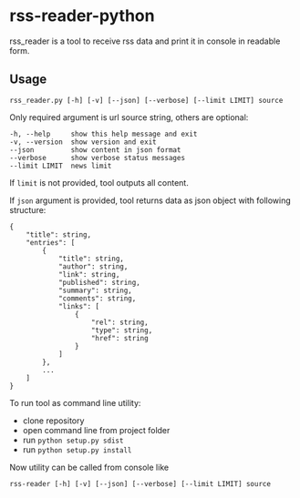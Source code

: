 # rss-reader-python

rss_reader is a tool to receive rss data and print it in console in readable form.

Usage
-----

    rss_reader.py [-h] [-v] [--json] [--verbose] [--limit LIMIT] source

Only required argument is url source string, others are optional: 

    -h, --help     show this help message and exit
    -v, --version  show version and exit
    --json         show content in json format
    --verbose      show verbose status messages
    --limit LIMIT  news limit

If ``limit`` is not provided, tool outputs all content.

If ``json`` argument is provided, tool returns data as json object with following structure:

    {
        "title": string,
        "entries": [
            {
                "title": string,
                "author": string,
                "link": string,
                "published": string,
                "summary": string,
                "comments": string,
                "links": [
                    {
                        "rel": string,
                        "type": string,
                        "href": string
                    }
                ]
            },
            ...
        ]
    }

To run tool as command line utility:

* clone repository
* open command line from project folder
* run ```python setup.py sdist```
* run ```python setup.py install```

Now utility can be called from console like
    
    rss-reader [-h] [-v] [--json] [--verbose] [--limit LIMIT] source